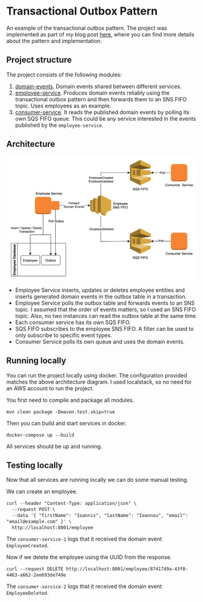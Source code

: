# Transactional Outbox Pattern

An example of the transactional outbox pattern. The project was implemented as part of my blog post [here](), where you 
can find more details about the pattern and implementation.

## Project structure

The project consists of the following modules:
1) [domain-events](./domain-events). Domain events shared between different services.
2) [employee-service](./employee-service). Produces domain events reliably using the transactional outbox pattern 
   and then forwards them to an SNS FIFO topic. Uses employees as an example.
3) [consumer-service](./consumer-service). It reads the published domain events by polling its own SQS FIFO queue. This 
   could be any service interested in the events published by the `employee-service`.

## Architecture

![alt text](./.images/diagram.png)

* Employee Service inserts, updates or deletes employee entities and inserts generated domain events in the outbox table in a transaction.
* Employee Service polls the outbox table and forwards events to an SNS topic. I assumed that the order of events matters, so 
  I used an SNS FIFO topic. Also, no two instances can read the outbox table at the same time.
* Each consumer service has its own SQS FIFO.
* SQS FIFO subscribes to the employee SNS FIFO. A filter can be used to only subscribe to specific event types.
* Consumer Service polls its own queue and uses the domain events.

## Running locally

You can run the project locally using docker. The configuration provided matches the 
above architecture diagram. I used localstack, so no need for an AWS account to run the project.

You first need to compile and package all modules.
```shell
mvn clean package -Dmaven.test.skip=true
```

Then you can build and start services in docker.
```shell
docker-compose up --build
```

All services should be up and running. 

## Testing locally

Now that all services are running locally we can do some manual testing.

We can create an employee.
```shell
curl --header "Content-Type: application/json" \
  --request POST \
  --data '{ "firstName": "Ioannis", "lastName": "Ioannou", "email": "email@example.com" }' \
  http://localhost:8001/employee
```

The `consumer-service-1` logs that it received the domain event `EmployeeCreated`. 

Now if we delete the employee using the UUID from the response.
```shell
curl --request DELETE http://localhost:8001/employee/8741749a-43f0-4463-a662-2ee693de749e
```

The `consumer-service-2` logs that it received the domain event `EmployeeDeleted`.








